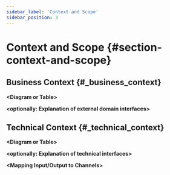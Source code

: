 ```yaml
---
sidebar_label: 'Context and Scope'
sidebar_position: 3
---
```


# Context and Scope {#section-context-and-scope}

## Business Context {#_business_context}

**\<Diagram or Table>**

**\<optionally: Explanation of external domain interfaces>**

## Technical Context {#_technical_context}

**\<Diagram or Table>**

**\<optionally: Explanation of technical interfaces>**

**\<Mapping Input/Output to Channels>**